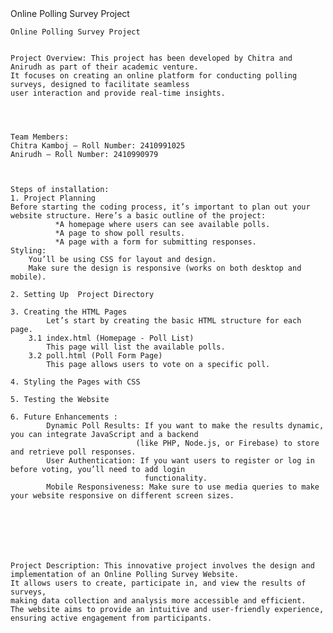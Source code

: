 <!DOCTYPE html>
<html lang="en">
<head>
    Online Polling Survey Project
</head>
<body>

    Online Polling Survey Project
    

    Project Overview: This project has been developed by Chitra and Anirudh as part of their academic venture. 
    It focuses on creating an online platform for conducting polling surveys, designed to facilitate seamless 
    user interaction and provide real-time insights.


    

    Team Members: 
    Chitra Kamboj – Roll Number: 2410991025
    Anirudh – Roll Number: 2410990979

    

    Steps of installation:
    1. Project Planning
    Before starting the coding process, it’s important to plan out your website structure. Here’s a basic outline of the project:
              *A homepage where users can see available polls.
              *A page to show poll results.
              *A page with a form for submitting responses.
    Styling:
        You’ll be using CSS for layout and design.
        Make sure the design is responsive (works on both desktop and mobile).
        
    2. Setting Up  Project Directory
    
    3. Creating the HTML Pages
            Let’s start by creating the basic HTML structure for each page.
        3.1 index.html (Homepage - Poll List)
            This page will list the available polls.
        3.2 poll.html (Poll Form Page)
            This page allows users to vote on a specific poll.

    4. Styling the Pages with CSS

    5. Testing the Website

    6. Future Enhancements :
            Dynamic Poll Results: If you want to make the results dynamic, you can integrate JavaScript and a backend 
                                (like PHP, Node.js, or Firebase) to store and retrieve poll responses.
            User Authentication: If you want users to register or log in before voting, you’ll need to add login
                                  functionality.
            Mobile Responsiveness: Make sure to use media queries to make your website responsive on different screen sizes.







    Project Description: This innovative project involves the design and implementation of an Online Polling Survey Website. 
    It allows users to create, participate in, and view the results of surveys,
    making data collection and analysis more accessible and efficient. 
    The website aims to provide an intuitive and user-friendly experience,
    ensuring active engagement from participants.
    



</body>
</html>

